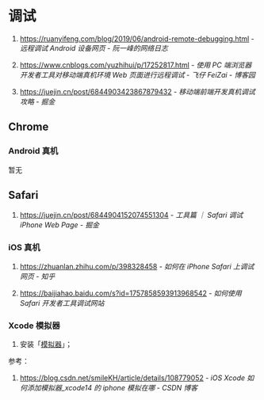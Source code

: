 # 调试

1. https://ruanyifeng.com/blog/2019/06/android-remote-debugging.html - *远程调试 Android 设备网页 - 阮一峰的网络日志*

2. https://www.cnblogs.com/yuzhihui/p/17252817.html - *使用 PC 端浏览器开发者工具对移动端真机环境 Web 页面进行远程调试 - 飞仔 FeiZai - 博客园*

3. https://juejin.cn/post/6844903423867879432 - *移动端前端开发真机调试攻略 - 掘金*

## Chrome

### Android 真机

暂无

## Safari

1. https://juejin.cn/post/6844904152074551304 - *工具篇 ｜ Safari 调试 iPhone Web Page - 掘金*

### iOS 真机

1. https://zhuanlan.zhihu.com/p/398328458 - *如何在 iPhone Safari 上调试网页 - 知乎*

2. https://baijiahao.baidu.com/s?id=1757858593913968542 - *如何使用 Safari 开发者工具调试网站*

### Xcode 模拟器

1. 安装「[模拟器](https://developer.apple.com/documentation/safari-developer-tools/adding-additional-simulators)」；

参考：

1. https://blog.csdn.net/smileKH/article/details/108779052 - *iOS Xcode 如何添加模拟器_xcode14 的 iphone 模拟在哪 - CSDN 博客*
